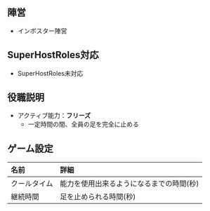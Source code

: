## 陣営
- インポスター陣営

## SuperHostRoles対応
- SuperHostRoles未対応

## 役職説明
- アクティブ能力：**フリーズ**
  - 一定時間の間、全員の足を完全に止める

## ゲーム設定
| 名前 | 詳細 |
| :-- | :-- |
| クールタイム | 能力を使用出来るようになるまでの時間(秒) |
| 継続時間 | 足を止められる時間(秒) |